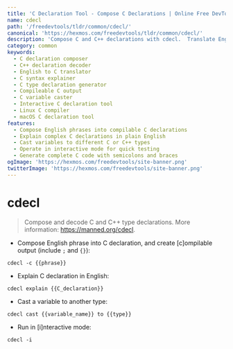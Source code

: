 ```yaml
---
title: 'C Declaration Tool - Compose C Declarations | Online Free DevTools by Hexmos'
name: cdecl
path: '/freedevtools/tldr/common/cdecl/'
canonical: 'https://hexmos.com/freedevtools/tldr/common/cdecl/'
description: 'Compose C and C++ declarations with cdecl.  Translate English to C declarations and explain C syntax easily.  Free online tool, no registration required.'
category: common
keywords:
  - C declaration composer
  - C++ declaration decoder
  - English to C translator
  - C syntax explainer
  - C type declaration generator
  - Compileable C output
  - C variable caster
  - Interactive C declaration tool
  - Linux C compiler
  - macOS C declaration tool
features:
  - Compose English phrases into compilable C declarations
  - Explain complex C declarations in plain English
  - Cast variables to different C or C++ types
  - Operate in interactive mode for quick testing
  - Generate complete C code with semicolons and braces
ogImage: 'https://hexmos.com/freedevtools/site-banner.png'
twitterImage: 'https://hexmos.com/freedevtools/site-banner.png'
---
```


# cdecl

> Compose and decode C and C++ type declarations.
> More information: <https://manned.org/cdecl>.

- Compose English phrase into C declaration, and create [c]ompilable output (include `;` and `{}`):

`cdecl -c {{phrase}}`

- Explain C declaration in English:

`cdecl explain {{C_declaration}}`

- Cast a variable to another type:

`cdecl cast {{variable_name}} to {{type}}`

- Run in [i]nteractive mode:

`cdecl -i`
